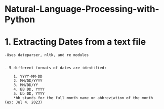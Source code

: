 # Natural-Language-Processing-with-Python


# 1. Extracting Dates from a text file
    -Uses dateparser, nltk, and re modules 
    
    
    - 5 different formats of dates are identified: 
            
        1. YYYY-MM-DD 
        2. MM/DD/YYYY
        3. MM/DD/YY
        4. BB DD, YYYY
        5. bb DD, YYYY 
        *bb stands for the full month name or abbreviation of the month (ex: Jul 4, 2023)
    
